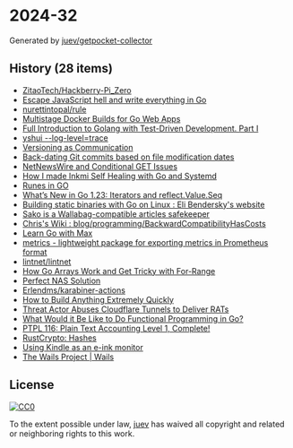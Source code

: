 # 2024-32

Generated by [juev/getpocket-collector](https://github.com/juev/getpocket-collector)

## History (28 items)

- [ZitaoTech/Hackberry-Pi_Zero](https://github.com/ZitaoTech/Hackberry-Pi_Zero)
- [Escape JavaScript hell and write everything in Go](https:/oblivion.keyruu.de/Web-Development/Everything-in-Go)
- [nurettintopal/rule](https://github.com/nurettintopal/rule)
- [Multistage Docker Builds for Go Web Apps](https://tawandamunongo.dev/posts/multistage-docker-builds)
- [Full Introduction to Golang with Test-Driven Development. Part I](https://kovalevsky.io/full-introduction-to-golang-with-test-driven-development-part-1/)
- [yshui --log-level=trace](https://trace.yshui.dev/2024-08-copy-core-dumps.html)
- [Versioning as Communication](https://xavd.id/blog/post/versioning-as-communication/)
- [Back-dating Git commits based on file modification dates](https://til.simonwillison.net/git/backdate-git-commits)
- [NetNewsWire and Conditional GET Issues](https://inessential.com/2024/08/03/netnewswire_and_conditional_get_issues.html)
- [How I made Inkmi Self Healing with Go and Systemd](https://www.inkmi.com/blog/how-i-made-inkmi-selfhealing.html)
- [Runes in GO](https://medium.com/@raghavthegreat1/runes-in-go-d676b35d2345)
- [What’s New in Go 1.23: Iterators and reflect.Value.Seq](https://blog.carlana.net/post/2024/golang-reflect-value-seq/)
- [Building static binaries with Go on Linux : Eli Bendersky's website](https://eli.thegreenplace.net/2024/building-static-binaries-with-go-on-linux/)
- [Sako is a Wallabag-compatible articles safekeeper](https://sr.ht/~sbinet/sako/)
- [Chris's Wiki : blog/programming/BackwardCompatibilityHasCosts](https://utcc.utoronto.ca/~cks/space/blog/programming/BackwardCompatibilityHasCosts)
- [Learn Go with Max](https://kovalevsky.io/)
- [metrics - lightweight package for exporting metrics in Prometheus format](https://github.com/VictoriaMetrics/metrics)
- [lintnet/lintnet](https://github.com/lintnet/lintnet)
- [How Go Arrays Work and Get Tricky with For-Range](https://victoriametrics.com/blog/go-array/)
- [Perfect NAS Solution](https://vermaden.wordpress.com/2024/08/04/perfect-nas-solution/)
- [Erlendms/karabiner-actions](https://github.com/Erlendms/karabiner-actions)
- [How to Build Anything Extremely Quickly](https://learnhowtolearn.org/how-to-build-extremely-quickly/)
- [Threat Actor Abuses Cloudflare Tunnels to Deliver RATs](https://www.proofpoint.com/us/blog/threat-insight/threat-actor-abuses-cloudflare-tunnels-deliver-rats)
- [What Would it Be Like to Do Functional Programming in Go?](https://nyadgar.com/posts/what-would-it-be-like-to-do-functional-programming-in-go/)
- [PTPL 116: Plain Text Accounting Level 1, Complete!](https://www.blog.plaintextpaperless.com/p/ptpl-116-plain-text-accounting-level-1-complete)
- [RustCrypto: Hashes](https://github.com/RustCrypto/hashes)
- [Using Kindle as an e-ink monitor](https://gist.github.com/adtac/eb639d3c707b55a28f0ee9a420aa7e0c)
- [The Wails Project | Wails](https://wails.io/)

## License

[![CC0](https://mirrors.creativecommons.org/presskit/buttons/88x31/svg/cc-zero.svg)](https://creativecommons.org/publicdomain/zero/1.0/)

To the extent possible under law, [juev](https://github.com/juev) has waived all copyright and related or neighboring rights to this work.
